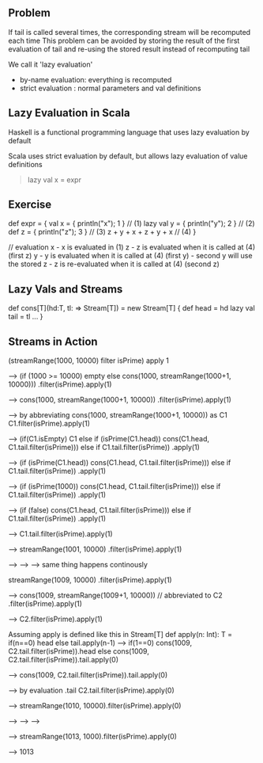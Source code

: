 ## Problem

If tail is called several times, the corresponding stream will be recomputed each time
This problem can be avoided by storing the result of the first evaluation of tail
and re-using the stored result instead of recomputing tail

We call it 'lazy evaluation' 
- by-name evaluation: everything is recomputed
- strict evaluation : normal parameters and val definitions

## Lazy Evaluation in Scala

Haskell is a functional programming language that uses lazy evaluation by default

Scala uses strict evaluation by default, but allows lazy evaluation of value definitions
> lazy val x = expr

## Exercise

def expr = {
    val x = { println("x"); 1 }         // (1)
    lazy val y = { println("y"); 2 }    // (2)
    def z = { println("z"); 3 }         // (3)
    z + y + x + z + y + x               // (4)
}

// evaluation
x - x is evaluated in (1)
z - z is evaluated when it is called at (4) (first z)
y - y is evaluated when it is called at (4) (first y) - second y will use the stored
z - z is re-evaluated when it is called at (4) (second z)


## Lazy Vals and Streams

def cons[T](hd:T, tl: => Stream[T]) = new Stream[T] {
    def head = hd
    lazy val tail = tl
    ...
}

## Streams in Action
(streamRange(1000, 10000) filter isPrime) apply 1

-->
(if (1000 >= 10000) empty else cons(1000, streamRange(1000+1, 10000)))
.filter(isPrime).apply(1)

-->
cons(1000, streamRange(1000+1, 10000))
.filter(isPrime).apply(1)

--> by abbreviating cons(1000, streamRange(1000+1, 10000)) as C1
C1.filter(isPrime).apply(1)

-->
(if(C1.isEmpty) C1
else if (isPrime(C1.head)) cons(C1.head, C1.tail.filter(isPrime)))
else if C1.tail.filter(isPrime))
.apply(1)

-->
(if (isPrime(C1.head)) cons(C1.head, C1.tail.filter(isPrime)))
else if C1.tail.filter(isPrime))
.apply(1)

-->
(if (isPrime(1000)) cons(C1.head, C1.tail.filter(isPrime)))
else if C1.tail.filter(isPrime))
.apply(1)

-->
(if (false) cons(C1.head, C1.tail.filter(isPrime)))
else if C1.tail.filter(isPrime))
.apply(1)

-->
C1.tail.filter(isPrime).apply(1)

-->
streamRange(1001, 10000)
.filter(isPrime).apply(1)

--> --> --> same thing happens continously

streamRange(1009, 10000)
.filter(isPrime).apply(1)

-->
cons(1009, streamRange(1009+1, 10000))  // abbreviated to C2
.filter(isPrime).apply(1)

--> 
C2.filter(isPrime).apply(1)


Assuming apply is defined like this in Stream[T]
def apply(n: Int): T = 
    if(n==0) head
    else tail.apply(n-1)
-->
if(1==0) cons(1009, C2.tail.filter(isPrime)).head
else cons(1009, C2.tail.filter(isPrime)).tail.apply(0)

-->
cons(1009, C2.tail.filter(isPrime)).tail.apply(0)

--> by evaluation .tail
C2.tail.filter(isPrime).apply(0)

--> streamRange(1010, 10000).filter(isPrime).apply(0)

--> --> -->

--> 
streamRange(1013, 1000).filter(isPrime).apply(0)

-->
1013